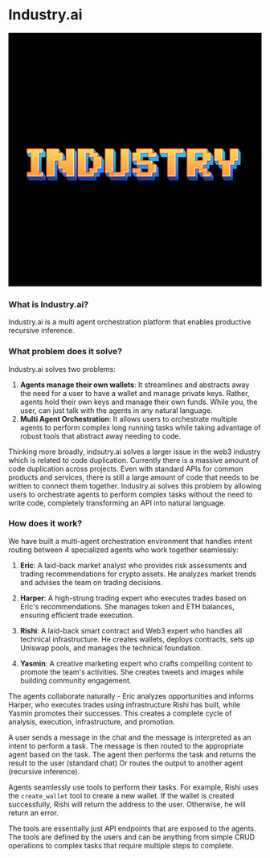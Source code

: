 # Industry.ai

![industry.ai](./frontend/public/logo.png)

### What is Industry.ai?

Industry.ai is a multi agent orchestration platform that enables productive recursive inference.

### What problem does it solve?

Industry.ai solves two problems:

1. **Agents manage their own wallets**: It streamlines and abstracts away the need for a user to have a wallet and manage private keys. Rather, agents hold their own keys and manage their own funds. While you, the user, can just talk with the agents in any natural language.
2. **Multi Agent Orchestration**: It allows users to orchestrate multiple agents to perform complex long running tasks while taking advantage of robust tools that abstract away needing to code.

Thinking more broadly, indsutry.ai solves a larger issue in the web3 industry which is related to code duplication. Currently there is a massive amount of code duplication across projects. Even with standard APIs for common products and services, there is still a large amount of code that needs to be written to connect them together. Industry.ai solves this problem by allowing users to orchestrate agents to perform complex tasks without the need to write code, completely transforming an API into natural language.

### How does it work?

We have built a multi-agent orchestration environment that handles intent routing between 4 specialized agents who work together seamlessly:

1. **Eric**: A laid-back market analyst who provides risk assessments and trading recommendations for crypto assets. He analyzes market trends and advises the team on trading decisions.

2. **Harper**: A high-strung trading expert who executes trades based on Eric's recommendations. She manages token and ETH balances, ensuring efficient trade execution.

3. **Rishi**: A laid-back smart contract and Web3 expert who handles all technical infrastructure. He creates wallets, deploys contracts, sets up Uniswap pools, and manages the technical foundation.

4. **Yasmin**: A creative marketing expert who crafts compelling content to promote the team's activities. She creates tweets and images while building community engagement.

The agents collaborate naturally - Eric analyzes opportunities and informs Harper, who executes trades using infrastructure Rishi has built, while Yasmin promotes their successes. This creates a complete cycle of analysis, execution, infrastructure, and promotion.

A user sends a message in the chat and the message is interpreted as an intent to perform a task. The message is then routed to the appropriate agent based on the task. The agent then performs the task and returns the result to the user (standard chat) Or routes the output to another agent (recursive inference).

Agents seamlessly use tools to perform their tasks. For example, Rishi uses the `create_wallet` tool to create a new wallet. If the wallet is created successfully, Rishi will return the address to the user. Otherwise, he will return an error.

The tools are essentially just API endpoints that are exposed to the agents. The tools are defined by the users and can be anything from simple CRUD operations to complex tasks that require multiple steps to complete.
